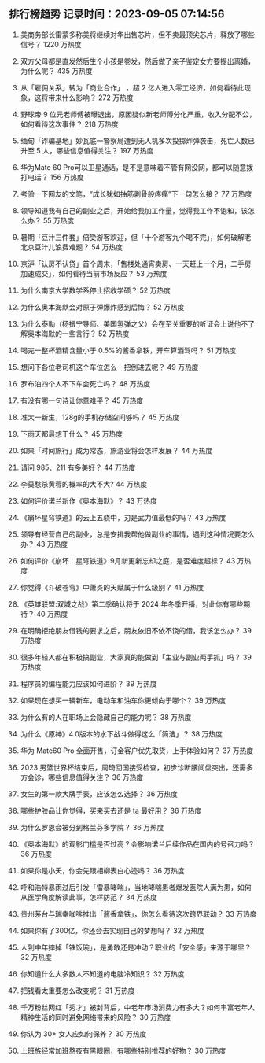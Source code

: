 
## 排行榜趋势 记录时间：2023-09-05 07:14:56
  
  1. 美商务部长雷蒙多称美将继续对华出售芯片，但不卖最顶尖芯片，释放了哪些信号？ 1220 万热度
    
  2. 双方父母都是直发然后生个小孩是卷发，然后做了亲子鉴定女方要提出离婚，为什么呢？ 435 万热度
    
  3. 从「雇佣关系」转为「商业合作」 ，超 2 亿人进入零工经济，如何看待此现象，这将带来什么影响？ 272 万热度
    
  4. 野球帝 9 位元老师傅被曝退出，原因疑似新老师傅分化严重，收入分配不公，如何看待这次事件？ 218 万热度
    
  5. 缅甸「诈骗基地」妙瓦底一警察局遭到无人机多次投掷炸弹袭击，死亡人数已升至 5 人，哪些信息值得关注？ 197 万热度
    
  6. 华为Mate 60 Pro可以卫星通话，是不是意味着不管有网没网，都可以随意拨打电话？ 156 万热度
    
  7. 考验一下网友的文笔，“成长犹如抽筋剥骨般疼痛”下一句怎么接？ 77 万热度
    
  8. 领导知道我有自己的副业之后，开始给我加工作量，觉得我工作不饱和，该怎么办？ 55 万热度
    
  9. 暑期「豆汁三件套」倍受游客欢迎，但「十个游客九个喝不完」，如何破解老北京豆汁儿浪费难题？ 54 万热度
    
  10. 京沪「认房不认贷」首个周末，「售楼处通宵卖房、一天赶上一个月，二手房加速成交」，如何看待当前市场反应？ 53 万热度
    
  11. 为什么南京大学数学系停止招收学硕？ 52 万热度
    
  12. 为什么奥本海默会对原子弹爆炸感到后悔？ 52 万热度
    
  13. 为什么泰勒（杨振宁导师、美国氢弹之父）会在至关重要的听证会上说他不了解奥本海默的一些言行？ 52 万热度
    
  14. 喝完一整杯酒精含量小于 0.5%的酱香拿铁，开车算酒驾吗？ 51 万热度
    
  15. 想问下各位老司机这个车位怎么一把倒进去呢？ 49 万热度
    
  16. 罗布泊四个人不下车会死亡吗？ 48 万热度
    
  17. 有没有哪一句诗让你意难平？ 45 万热度
    
  18. 准大一新生，128g的手机存储空间够吗？ 45 万热度
    
  19. 下雨天都最想干什么？ 45 万热度
    
  20. 如果「时间旅行」成为常态，旅游业将会怎样发展？ 44 万热度
    
  21. 请问 985、211 有多美好？ 44 万热度
    
  22. 李莫愁杀黄蓉的概率的大不大? 44 万热度
    
  23. 如何评价诺兰新作《奥本海默》？ 43 万热度
    
  24. 《崩坏星穹铁道》的云上五骁中，刃是武力值最低的吗？ 43 万热度
    
  25. 领导有经营自己的副业，总是安排我帮他做副业的事情，遇到这种情况要怎么办？ 43 万热度
    
  26. 如何评价《崩坏：星穹铁道》9月新更新忘却之庭，是否难度超标？ 43 万热度
    
  27. 你觉得《斗破苍穹》中萧炎的天赋属于什么级别？ 41 万热度
    
  28. 《英雄联盟:双城之战》第二季确认将于 2024 年冬季开播，对此你有哪些期待？ 40 万热度
    
  29. 在明确拒绝朋友借钱的要求之后，朋友依旧不依不饶的借，我该怎么办？ 39 万热度
    
  30. 很多年轻人都在积极搞副业，大家真的能做到「主业与副业两手抓」吗？ 39 万热度
    
  31. 程序员的编程能力应该如何进阶？ 39 万热度
    
  32. 如果现在想买一辆新车，电动车和油车你更倾向于哪个？ 39 万热度
    
  33. 为什么有的人在职场上会隐藏自己的能力呢？ 38 万热度
    
  34. 为什么《原神》4.0版本的水下战斗做得这么「简洁」？ 38 万热度
    
  35. 华为 Mate60 Pro 全面开售，订金客户优先取货，上手体验如何？ 37 万热度
    
  36. 2023 男篮世界杯结束后，周琦回国接受检查，初步诊断腰间盘突出，还需多方会诊，哪些信息值得关注？ 36 万热度
    
  37. 女生的第一款大牌手表，应该怎么选择？ 36 万热度
    
  38. 哪些护肤品让你觉得，买来买去还是 ta 最好用？ 36 万热度
    
  39. 为什么罗恩会被分到格兰芬多学院？ 36 万热度
    
  40. 《奥本海默》的观影门槛是否过高？会影响诺兰后续作品在国内的号召力吗？ 36 万热度
    
  41. 如果你是小夭，你会先跟相柳表白心迹吗？ 36 万热度
    
  42. 呼和浩特暴雨过后引发「雷暴哮喘」，当地哮喘患者爆发医院人满为患，如何从医学角度解读此事，怎样防范？ 34 万热度
    
  43. 贵州茅台与瑞幸咖啡推出「酱香拿铁」，你怎么看待这次跨界联动？ 33 万热度
    
  44. 如果你有了300亿，你还会去实现自己的梦想吗？ 32 万热度
    
  45. 人到中年摔掉「铁饭碗」，是勇敢还是冲动？职业的「安全感」来源于哪里？ 32 万热度
    
  46. 你知道什么大多数人不知道的电脑冷知识？ 32 万热度
    
  47. 把钱看太重要怎么改变呢？ 31 万热度
    
  48. 千万粉丝网红「秀才」被封背后，中老年市场消费力有多大？如何丰富老年人精神生活的同时避免网络带来的风险？ 30 万热度
    
  49. 你认为 30+ 女人应如何保养？ 30 万热度
    
  50. 上班族经常加班熬夜有黑眼圈，有哪些特别推荐的好物？ 30 万热度
    